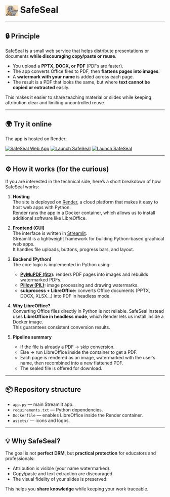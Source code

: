 # <img src="assets/seal.jpg" alt="SafeSeal logo" width="40" align="center"/> SafeSeal

---

## 🔒 Principle

SafeSeal is a small web service that helps distribute presentations or documents **while discouraging copy/paste or reuse**.  

- You upload a **PPTX, DOCX, or PDF** (PDFs are faster).  
- The app converts Office files to PDF, then **flattens pages into images**.  
- A **watermark with your name** is added across each page.  
- The result is a PDF that looks the same, but where **text cannot be copied or extracted** easily.  

This makes it easier to share teaching material or slides while keeping attribution clear and limiting uncontrolled reuse.

---

## 🌍 Try it online

The app is hosted on Render:  

[![SafeSeal Web App](https://img.shields.io/badge/Launch%20App-SafeSeal-blue?logo=streamlit)](https://safeseal-7lxz.onrender.com)
[![Launch SafeSeal](https://img.shields.io/badge/%F0%9F%A6%AD%20Launch%20App-blue?logo=streamlit)](https://safeseal-7lxz.onrender.com)
[![Launch SafeSeal](https://img.shields.io/badge/🔒%20Launch%20App-blue?logo=streamlit)](https://safeseal-7lxz.onrender.com)

---

## ⚙️ How it works (for the curious)

If you are interested in the technical side, here’s a short breakdown of how SafeSeal works:

1. **Hosting**  
   The site is deployed on [Render](https://render.com), a cloud platform that makes it easy to host web apps with Python.  
   Render runs the app in a Docker container, which allows us to install additional software like LibreOffice.

2. **Frontend (GUI)**  
   The interface is written in [Streamlit](https://streamlit.io).  
   Streamlit is a lightweight framework for building Python-based graphical web apps.  
   It handles file uploads, buttons, progress bars, and layout.

3. **Backend (Python)**  
   The core logic is implemented in Python using:  
   - **[PyMuPDF (fitz)](https://pymupdf.readthedocs.io/):** renders PDF pages into images and rebuilds watermarked PDFs.  
   - **[Pillow (PIL)](https://pillow.readthedocs.io/):** image processing and drawing watermarks.  
   - **subprocess + LibreOffice:** converts Office documents (PPTX, DOCX, XLSX…) into PDF in headless mode.  

4. **Why LibreOffice?**  
   Converting Office files directly in Python is not reliable. SafeSeal instead uses **LibreOffice in headless mode**, which Render lets us install inside a Docker image.  
   This guarantees consistent conversion results.  

5. **Pipeline summary**  
   - If the file is already a PDF → skip conversion.  
   - Else → run LibreOffice inside the container to get a PDF.  
   - Each page is rendered as an image, watermarked with the user’s name, then recombined into a new flattened PDF.  
   - The sealed file is offered for download.  

---

## 📦 Repository structure

- `app.py` — main Streamlit app.  
- `requirements.txt` — Python dependencies.  
- `Dockerfile` — enables LibreOffice inside the Render container.  
- `assets/` — icons and logos.  

---

## 💡 Why SafeSeal?

The goal is not **perfect DRM**, but **practical protection** for educators and professionals:  
- Attribution is visible (your name watermarked).  
- Copy/paste and text extraction are discouraged.  
- The visual fidelity of your slides is preserved.  

This helps you **share knowledge** while keeping your work traceable.